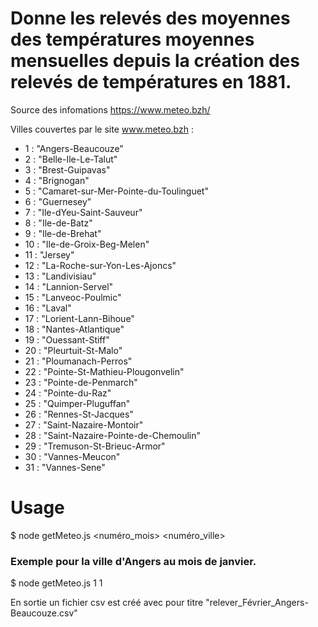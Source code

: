 # Donne les relevés des moyennes des températures moyennes mensuelles depuis la création des relevés de températures en 1881.
Source des infomations https://www.meteo.bzh/
 
Villes couvertes par le site www.meteo.bzh :
- 1 : "Angers-Beaucouze"
- 2 :  "Belle-Ile-Le-Talut"
- 3 : "Brest-Guipavas"
- 4 : "Brignogan"
- 5 : "Camaret-sur-Mer-Pointe-du-Toulinguet"
- 6 : "Guernesey"
- 7 : "Ile-dYeu-Saint-Sauveur"
- 8 : "Ile-de-Batz"
- 9 : "Ile-de-Brehat"
- 10 : "Ile-de-Groix-Beg-Melen"
- 11 : "Jersey"
- 12 : "La-Roche-sur-Yon-Les-Ajoncs"
- 13 : "Landivisiau"
- 14 : "Lannion-Servel"
- 15 : "Lanveoc-Poulmic"
- 16 : "Laval"
- 17 : "Lorient-Lann-Bihoue"
- 18 : "Nantes-Atlantique"
- 19 : "Ouessant-Stiff"
- 20 : "Pleurtuit-St-Malo"
- 21 : "Ploumanach-Perros"
- 22 : "Pointe-St-Mathieu-Plougonvelin"
- 23 : "Pointe-de-Penmarch"
- 24 : "Pointe-du-Raz"
- 25 : "Quimper-Pluguffan"
- 26 : "Rennes-St-Jacques"
- 27 : "Saint-Nazaire-Montoir"
- 28 : "Saint-Nazaire-Pointe-de-Chemoulin"
- 29 : "Tremuson-St-Brieuc-Armor"
- 30 : "Vannes-Meucon"
- 31 : "Vannes-Sene"

# Usage 

$ node getMeteo.js <numéro_mois> <numéro_ville>

### Exemple pour la ville d'Angers au mois de janvier. 
$ node getMeteo.js 1 1

En sortie un fichier csv est créé avec pour titre "relever_Février_Angers-Beaucouze.csv"
